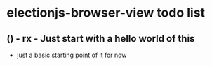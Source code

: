 # electionjs-browser-view todo list

## () - rx - Just start with a hello world of this
* just a basic starting point of it for now

